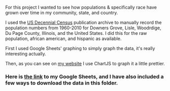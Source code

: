 For this project I wanted to see how populations & specifically race have grown over time in my community, state, and country. 

I used the <a href="https://www.census.gov/prod/www/decennial.html">US Decennial Census</a> publication archive to manually record the population numbers from 1960-2010 for Downers Grove, Lisle, Woodrdige, Du Page County, Illinois, and the United States. I did this for the raw population, african american, and hispanic as available.

First I used Google Sheets' graphing to simply graph the data, it's really interesting actually.

Then, as you can see on <a href="http://afitz.me">my website</a> I use ChartJS to graph it a little prettier.

<h3>Here is <a href="https://docs.google.com/spreadsheets/d/1ET88Omu1ei8Znch5bp3gCBfRRFZ5vt8e30Yret6yHao/edit?usp=sharing">the link</a> to my Google Sheets, and I have also included a few ways to download the data in this folder.</h3>

